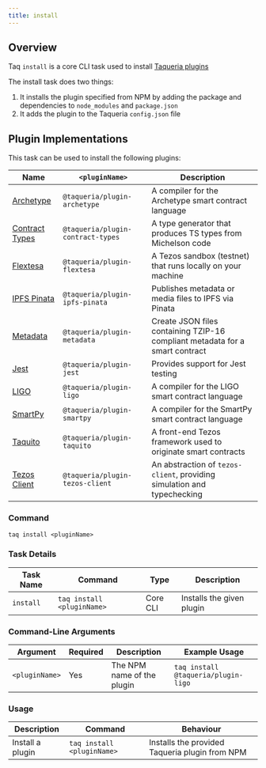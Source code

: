 ```yaml
---
title: install
---
```


## Overview

Taq `install` is a core CLI task used to install [Taqueria plugins](/docs/plugins/plugin-basics)

The install task does two things:

1. It installs the plugin specified from NPM by adding the package and dependencies to `node_modules` and `package.json`
2. It adds the plugin to the Taqueria `config.json` file

## Plugin Implementations

This task can be used to install the following plugins:

| Name                                                   |  `<pluginName>`                   |  Description                                                                    |
|--------------------------------------------------------|-----------------------------------|---------------------------------------------------------------------------------|
| [Archetype](/docs/plugins/plugin-archetype/)           | `@taqueria/plugin-archetype`      | A compiler for the Archetype smart contract language                            |
| [Contract Types](/docs/plugins/plugin-contract-types/) | `@taqueria/plugin-contract-types` | A type generator that produces TS types from Michelson code                     |
| [Flextesa](/docs/plugins/plugin-flextesa/)             | `@taqueria/plugin-flextesa`       | A Tezos sandbox (testnet) that runs locally on your machine                     | 
| [IPFS Pinata](/docs/plugins/plugin-ipfs-pinata/)       | `@taqueria/plugin-ipfs-pinata`    | Publishes metadata or media files to IPFS via Pinata                            |
| [Metadata](/docs/plugins/plugin-metadata/)             | `@taqueria/plugin-metadata`       | Create JSON files containing TZIP-16 compliant metadata for a smart contract    |
| [Jest](/docs/plugins/plugin-jest/)                     | `@taqueria/plugin-jest`           | Provides support for Jest testing                                               |
| [LIGO](/docs/plugins/plugin-ligo/)                     | `@taqueria/plugin-ligo`           | A compiler for the LIGO smart contract language                                 |
| [SmartPy](/docs/plugins/plugin-smartpy/)               | `@taqueria/plugin-smartpy`        | A compiler for the SmartPy smart contract language                              |
| [Taquito](/docs/plugins/plugin-taquito/)               | `@taqueria/plugin-taquito`        | A front-end Tezos framework used to originate smart contracts                   |
| [Tezos Client](/docs/plugins/plugin-tezos-client/)     | `@taqueria/plugin-tezos-client`   | An abstraction of `tezos-client`, providing simulation and typechecking         |

### Command

```shell
taq install <pluginName>
```

### Task Details

| Task Name        | Command                             | Type                      | Description                                                  | 
| ---------------- | ----------------------------------- | ------------------------- | ------------------------------------------------------------ |
| `install`        | `taq install <pluginName>`          | Core CLI                  | Installs the given plugin                                    |

### Command-Line Arguments

| Argument          | Required | Description                                            | Example Usage                                         |
| ----------------- | -------- | ------------------------------------------------------ | ----------------------------------------------------- |
| `<pluginName>`    | Yes      | The NPM name of the plugin                             | `taq install @taqueria/plugin-ligo`                   |

### Usage

| Description                               | Command                            | Behaviour                                                                     |
| ----------------------------------------- | ---------------------------------- | ----------------------------------------------------------------------------- |
| Install a plugin                          | `taq install <pluginName>`         | Installs the provided Taqueria plugin from NPM                                |

